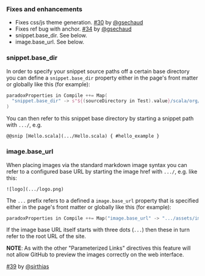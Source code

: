 ### Fixes and enhancements

- Fixes css/js theme generation. [#30][30] by [@gsechaud][@gsechaud]
- Fixes ref bug with anchor. [#34][34] by [@gsechaud][@gsechaud]
- snippet.base_dir. See below.
- image.base_url. See below.

### snippet.base_dir

In order to specify your snippet source paths off a certain base directory
you can define a `snippet.base_dir` property either in the page's front matter
or globally like this (for example):

```sbt
paradoxProperties in Compile ++= Map(
  "snippet.base_dir" -> s"${(sourceDirectory in Test).value}/scala/org/example"
)
```

You can then refer to this snippet base directory by starting a snippet path with `.../`, e.g.

```
@@snip [Hello.scala](.../Hello.scala) { #hello_example }
```

### image.base_url

When placing images via the standard markdown image syntax you can refer
to a configured base URL by starting the image href with `.../`, e.g. like this:

```
![logo](.../logo.png)
```

The `...` prefix refers to a defined a `image.base_url` property that is
specified either in the page's front matter or globally like this (for example):

```sbt
paradoxProperties in Compile ++= Map("image.base_url" -> ".../assets/images")
```

If the image base URL itself starts with three dots (`...`) then these in turn
refer to the root URL of the site.

**NOTE**: As with the other "Parameterized Links" directives this feature will not
allow GitHub to preview the images correctly on the web interface.

  [#39][39] by [@sirthias][@sirthias]

  [30]: https://github.com/lightbend/paradox/pull/30
  [34]: https://github.com/lightbend/paradox/pull/34
  [39]: https://github.com/lightbend/paradox/pull/39
  [@gsechaud]: https://github.com/gsechaud
  [@sirthias]: https://github.com/sirthias
